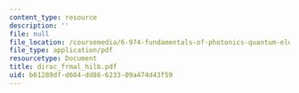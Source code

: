 ```yaml
---
content_type: resource
description: ''
file: null
file_location: /coursemedia/6-974-fundamentals-of-photonics-quantum-electronics-spring-2006/b61289dfd604dd86623309a474d43f59_dirac_frmal_hilb.pdf
file_type: application/pdf
resourcetype: Document
title: dirac_frmal_hilb.pdf
uid: b61289df-d604-dd86-6233-09a474d43f59
---
```

